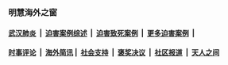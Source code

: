 
### 明慧海外之窗

####  [武汉肺炎](indexes/365.md?t=05291800) &nbsp;|&nbsp;  [迫害案例综述](indexes/328.md?t=05291800) &nbsp;|&nbsp; [迫害致死案例](indexes/277.md?t=05291800)  &nbsp;|&nbsp; [更多迫害案例](indexes/81.md?t=05291800)  &nbsp;|&nbsp; 
####  [时事评论](indexes/19.md?t=05291800) &nbsp;|&nbsp; [海外简讯](indexes/245.md?t=05291800)&nbsp;|&nbsp;  [社会支持](indexes/140.md?t=05291800) &nbsp;|&nbsp; [褒奖决议](indexes/282.md?t=05291800) &nbsp;|&nbsp; [社区报道](indexes/91.md?t=05291800)  &nbsp;|&nbsp; [天人之间](indexes/78.md?t=05291800) 

